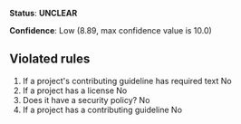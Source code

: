 **Status**: **UNCLEAR**

**Confidence**: Low (8.89, max confidence value is 10.0)

## Violated rules

1.  If a project's contributing guideline has required text No
1.  If a project has a license No
1.  Does it have a security policy? No
1.  If a project has a contributing guideline No
